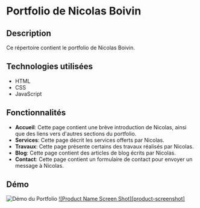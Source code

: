 
# Portfolio de Nicolas Boivin

## Description
Ce répertoire contient le portfolio de Nicolas Boivin.

## Technologies utilisées
- HTML
- CSS
- JavaScript

## Fonctionnalités
- **Accueil**: Cette page contient une brève introduction de Nicolas, ainsi que des liens vers d'autres sections du portfolio.
- **Services**: Cette page décrit les services offerts par Nicolas.
- **Travaux**: Cette page présente certains des travaux réalisés par Nicolas.
- **Blog**: Cette page contient des articles de blog écrits par Nicolas.
- **Contact**: Cette page contient un formulaire de contact pour envoyer un message à Nicolas.

## Démo
![Démo du Portfolio](portfolio_demo.gif)
[![Product Name Screen Shot][product-screenshot]](https://nicolasboivin.github.io/)

